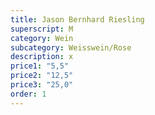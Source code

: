 ```yaml
---
title: Jason Bernhard Riesling
superscript: M
category: Wein
subcategory: Weisswein/Rose
description: x
price1: "5,5"
price2: "12,5"
price3: "25,0"
order: 1
---
```

